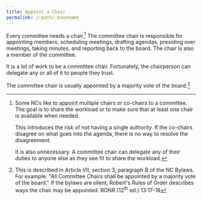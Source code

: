 ```yaml
---
title: Appoint a Chair
permalink: /:path/:basename
---
```


Every committee needs a chair.[^cochairs]
The committee chair is responsible
for appointing members,
scheduling meetings,
drafting agendas,
presiding over meetings,
taking minutes,
and reporting back to the board.
The chair is also
a member
of the committee.

It is a lot of work
to be a committee chair.
Fortunately,
the chairperson can delegate
any or all of it
to people
they trust.

The committee chair is usually appointed
by a majority vote
of the board.[^majorityvote]

[^cochairs]:
    Some NCs like
    to appoint
    multiple chairs or co-chairs
    to a committee.
    The goal is
    to share the workload
    or to make sure that
    at least one chair
    is available
    when needed.

    This introduces the risk
    of not having
    a single authority.
    If the co-chairs disagree
    on what goes
    into the agenda,
    there is no way
    to resolve the disagreement.[^ronrcochairs]

    It is also unnecessary.
    A committee chair can delegate
    any of their duties
    to anyone else
    as they see fit
    to share the workload.

[^ronrcochairs]:
    "The anomalous title 'co-chairman'
    should be avoided,
    as it causes impossible dilemmas
    in attempts
    to share the functions
    of a single position."
    RONR (12<sup>th</sup>&nbsp;ed.) 13:17


[^majorityvote]:
    This is described
    in Article VII, section 3, paragraph B
    of the NC Bylaws.
    For example:
    "All Committee Chairs shall
    be appointed
    by a majority vote
    of the board."
    If the bylaws are silent,
    Robert's Rules of Order
    describes ways the chair
    may be appointed.
    RONR (12<sup>th</sup>&nbsp;ed.) 13:17-18
